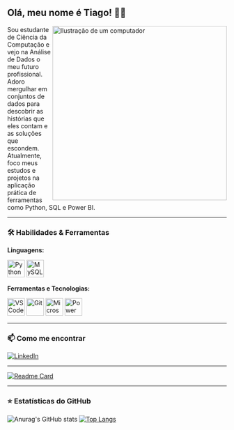 ## Olá, meu nome é Tiago! 👋🏾

<img src="https://raw.githubusercontent.com/MicaelliMedeiros/micaellimedeiros/master/image/computer-illustration.png" alt="Ilustração de um computador" width="400px" align="right">
Sou estudante de Ciência da Computação e vejo na Análise de Dados o meu futuro profissional. Adoro mergulhar em conjuntos de dados para descobrir as histórias que eles contam e as soluções que escondem. Atualmente, foco meus estudos e projetos na aplicação prática de ferramentas como Python, SQL e Power BI.

---

### 🛠️ Habilidades & Ferramentas

<p align="left">
  <strong>Linguagens:</strong><br>
  
  <a href="https://www.python.org" target="_blank"><img src="https://cdn.jsdelivr.net/gh/devicons/devicon@latest/icons/python/python-original.svg" alt="Python" width="40" height="40"/></a>
  <a href="https://www.mysql.com/" target="_blank"><img src="https://cdn.jsdelivr.net/gh/devicons/devicon@latest/icons/mysql/mysql-original.svg" alt="MySQL" width="40" height="40"/></a>
</p>

<p align="left">
  <strong>Ferramentas e Tecnologias:</strong><br>
  
  <a href="https://code.visualstudio.com/" target="_blank"><img src="https://cdn.jsdelivr.net/gh/devicons/devicon@latest/icons/vscode/vscode-original.svg" alt="VS Code" width="40" height="40"/></a>
  <a href="https://git-scm.com/" target="_blank"><img src="https://cdn.jsdelivr.net/gh/devicons/devicon@latest/icons/git/git-original.svg" alt="Git" width="40" height="40"/></a>
  <a href="https://www.microsoft.com/pt-br/microsoft-365/excel" target="_blank"><img src="https://upload.wikimedia.org/wikipedia/commons/thumb/8/8d/Microsoft_Excel_Logo_%282013-2019%29.svg/2048px-Microsoft_Excel_Logo_%282013-2019%29.svg.png" alt="Microsoft Excel" width="40" height="40"/></a>
  <a href="https://powerbi.microsoft.com/pt-br/" target="_blank"><img src="https://cdn3d.iconscout.com/3d/premium/thumb/microsoft-power-bi-3d-icon-download-in-png-blend-fbx-gltf-file-formats--logo-analytics-data-visualization-office-pack-appliances-icons-8500319.png" alt="Power BI" width="40" height="40"/></a>
</p>

---

### 📫 Como me encontrar

<p align="left">
  <a href="https://www.linkedin.com/in/tiagocsrodrigues/" title="LinkedIn" target="_blank">
  <img src="https://img.shields.io/badge/LinkedIn-0077B5?style=for-the-badge&logo=linkedin&logoColor=white" alt="LinkedIn"></a>
  </p>

---
[![Readme Card](https://github-readme-stats.vercel.app/api/pin/?username=tisilvar&repo=meus-estudos-python&theme=transparent)](https://github.com/tisilvar/github-readme-stats)

---

### ⭐ Estatísticas do GitHub
![Anurag's GitHub stats](https://github-readme-stats.vercel.app/api?username=tisilvar&show_icons=true&theme=transparent)
[![Top Langs](https://github-readme-stats.vercel.app/api/top-langs/?username=tisilvar&layout=compact&theme=transparent)](https://github.com/tisilvar/github-readme-stats)

